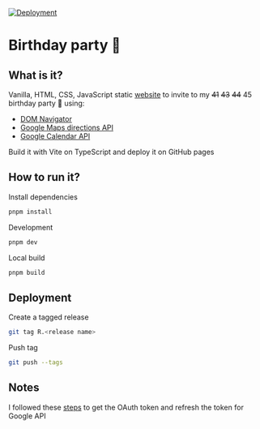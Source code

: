 [![Deployment](https://github.com/pataruco/birthday-party/actions/workflows/deploy.yml/badge.svg)](https://github.com/pataruco/birthday-party/actions/workflows/deploy.yml)

# Birthday party 🎂

## What is it?

Vanilla, HTML, CSS, JavaScript static [website](https://pataruco.github.io/gracias-totales/) to invite to my ~~41~~ ~~43~~ ~~44~~ 45 birthday party 🎂 using:

- [DOM Navigator](https://developer.mozilla.org/en-US/docs/Web/API/Navigator)
- [Google Maps directions API](https://developers.google.com/maps/documentation/javascript/directions)
- [Google Calendar API](https://developers.google.com/calendar/v3/reference)

Build it with Vite on TypeScript and deploy it on GitHub pages

## How to run it?

Install dependencies

```sh
pnpm install
```

Development

```sh
pnpm dev
```

Local build

```sh
pnpm build
```

## Deployment

Create a tagged release

```sh
git tag R.<release name>
```

Push tag

```sh
git push --tags
```

## Notes

I followed these [steps](https://medium.com/@pablo127/google-api-authentication-with-oauth-2-on-the-example-of-gmail-a103c897fd98) to get the OAuth token and refresh the token for Google API
